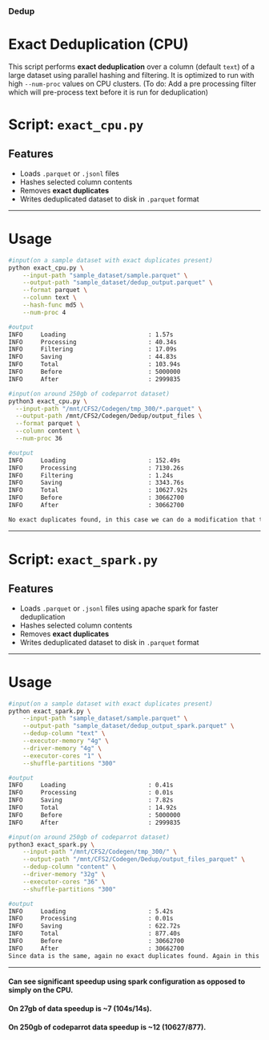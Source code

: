### Dedup

# Exact Deduplication (CPU)

This script performs **exact deduplication** over a column (default `text`) of a large dataset using parallel hashing and filtering. It is optimized to run with high `--num-proc` values on CPU clusters.
(To do: Add a pre processing filter which will pre-process text before it is run for deduplication)

# Script: `exact_cpu.py`

## Features
- Loads `.parquet` or `.jsonl` files
- Hashes selected column contents
- Removes **exact duplicates**
- Writes deduplicated dataset to disk in `.parquet` format

---

# Usage

```bash
#input(on a sample dataset with exact duplicates present)
python exact_cpu.py \
    --input-path "sample_dataset/sample.parquet" \
    --output-path "sample_dataset/dedup_output.parquet" \
    --format parquet \
    --column text \
    --hash-func md5 \
    --num-proc 4

#output
INFO     Loading                       : 1.57s
INFO     Processing                    : 40.34s
INFO     Filtering                     : 17.09s
INFO     Saving                        : 44.83s
INFO     Total                         : 103.94s
INFO     Before                        : 5000000
INFO     After                         : 2999835
```

```bash
#input(on around 250gb of codeparrot dataset)
python3 exact_cpu.py \
  --input-path "/mnt/CFS2/Codegen/tmp_300/*.parquet" \
  --output-path /mnt/CFS2/Codegen/Dedup/output_files \
  --format parquet \
  --column content \
  --num-proc 36

#output
INFO     Loading                       : 152.49s
INFO     Processing                    : 7130.26s
INFO     Filtering                     : 1.24s
INFO     Saving                        : 3343.76s
INFO     Total                         : 10627.92s
INFO     Before                        : 30662700
INFO     After                         : 30662700

No exact duplicates found, in this case we can do a modification that the data is not saved again, as it is same as the input data thus saving us time. 
```
-------------------------------------------------------
# Script: `exact_spark.py`

## Features
- Loads `.parquet` or `.jsonl` files using apache spark for faster deduplication
- Hashes selected column contents
- Removes **exact duplicates** 
- Writes deduplicated dataset to disk in `.parquet` format

---

# Usage

```bash
#input(on a sample dataset with exact duplicates present)
python exact_spark.py \
    --input-path "sample_dataset/sample.parquet" \
    --output-path "sample_dataset/dedup_output_spark.parquet" \
    --dedup-column "text" \
    --executor-memory "4g" \
    --driver-memory "4g" \
    --executor-cores "1" \
    --shuffle-partitions "300"

#output
INFO     Loading                       : 0.41s                                  
INFO     Processing                    : 0.01s
INFO     Saving                        : 7.82s
INFO     Total                         : 14.92s
INFO     Before                        : 5000000
INFO     After                         : 2999835
```

```bash
#input(on around 250gb of codeparrot dataset)
python3 exact_spark.py \
    --input-path "/mnt/CFS2/Codegen/tmp_300/" \
    --output-path "/mnt/CFS2/Codegen/Dedup/output_files_parquet" \
    --dedup-column "content" \
    --driver-memory "32g" \
    --executor-cores "36" \
    --shuffle-partitions "300"

#output
INFO     Loading                       : 5.42s
INFO     Processing                    : 0.01s
INFO     Saving                        : 622.72s
INFO     Total                         : 877.40s
INFO     Before                        : 30662700
INFO     After                         : 30662700
Since data is the same, again no exact duplicates found. Again in this case, can save time by not saving the data again.
```

---

#### Can see significant speedup using spark configuration as opposed to simply on the CPU.
#### On 27gb of data speedup is ~7 (104s/14s).
#### On 250gb of codeparrot data speedup is ~12 (10627/877).




